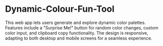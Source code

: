 # Dynamic-Colour-Fun-Tool
This web app lets users generate and explore dynamic color palettes. Features include a "Surprise Me!" button for random color changes, custom color input, and clipboard copy functionality. The design is responsive, adapting to both desktop and mobile screens for a seamless experience.
